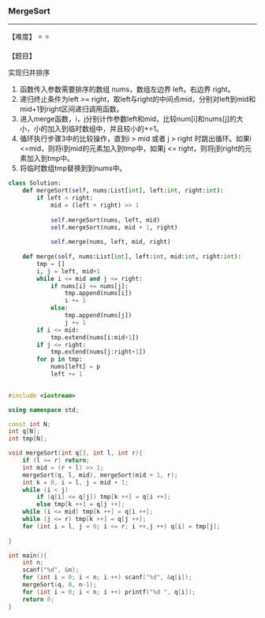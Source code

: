 ### MergeSort

------

【难度】 ⭐ ⭐

【题目】

实现归并排序

1.  函数传入参数需要排序的数组 nums，数组左边界 left，右边界 right。
2.  递归终止条件为left >= right，取left与right的中间点mid，分别对left到mid和mid+1到right区间递归调用函数。
3.  进入merge函数，i，j分别计作参数left和mid，比较num[i]和nums[j]的大小，小的加入到临时数组中，并且较小的+=1。
4.  循环执行步骤3中的比较操作，直到i > mid 或者 j > right 时跳出循环。如果i <=mid，则将i到mid的元素加入到tmp中，如果j <= right，则将j到right的元素加入到tmp中。
5.  将临时数组tmp替换到到nums中。

```python
class Solution:
    def mergeSort(self, nums:List[int], left:int, right:int):
        if left < right:
            mid = (left + right) >> 1
            
            self.mergeSort(nums, left, mid)
            self.mergeSort(nums, mid + 1, right)
            
            self.merge(nums, left, mid, right)
            
    def merge(self, nums:List[int], left:int, mid:int, right:int):
        tmp = []
        i, j = left, mid+1
        while i <= mid and j <= right:
            if nums[i] <= nums[j]:
                tmp.append(nums[i])
                i += 1
            else:
                tmp.append(nums[j])
                j += 1
        if i <= mid:
            tmp.extend(nums[i:mid+1])
        if j <= right:
            tmp.extend(nums[j:right+1])
        for p in tmp:
            nums[left] = p
            left += 1
        
```





```c++
#include <iostream>

using namespace std;

const int N;
int q[N];
int tmp[N];

void mergeSort(int q[], int l, int r){
    if (l >= r) return;
    int mid = (r + l) >> 1;
    mergeSort(q, l, mid), mergeSort(mid + 1, r);
    int k = 0, i = l, j = mid + 1;
    while (i < j)
        if (q[i] <= q[j]) tmp[k ++] = q[i ++];
    	else tmp[k ++] = q[j ++];
    while (i <= mid) tmp[k ++] = q[i ++];
    while (j <= r) tmp[k ++] = q[j ++];
    for (int i = l, j = 0; i <= r; i ++,j ++) q[i] = tmp[j];
    
}

int main(){
    int n;
    scanf("%d", &n);
    for (int i = 0; i < n; i ++) scanf("%d", &q[i]);
    mergeSort(q, 0, n-1);
    for (int i = 0; i < n; i ++) printf("%d ", q[i]);
    return 0;
}
```

